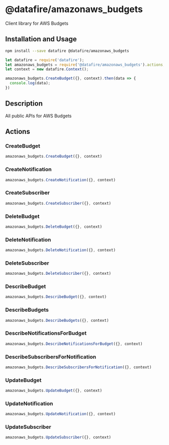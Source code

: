 # @datafire/amazonaws_budgets

Client library for AWS Budgets

## Installation and Usage
```bash
npm install --save datafire @datafire/amazonaws_budgets
```

```js
let datafire = require('datafire');
let amazonaws_budgets = require('@datafire/amazonaws_budgets').actions;
let context = new datafire.Context();

amazonaws_budgets.CreateBudget({}, context).then(data => {
  console.log(data);
})
```

## Description
All public APIs for AWS Budgets

## Actions
### CreateBudget



```js
amazonaws_budgets.CreateBudget({}, context)
```


### CreateNotification



```js
amazonaws_budgets.CreateNotification({}, context)
```


### CreateSubscriber



```js
amazonaws_budgets.CreateSubscriber({}, context)
```


### DeleteBudget



```js
amazonaws_budgets.DeleteBudget({}, context)
```


### DeleteNotification



```js
amazonaws_budgets.DeleteNotification({}, context)
```


### DeleteSubscriber



```js
amazonaws_budgets.DeleteSubscriber({}, context)
```


### DescribeBudget



```js
amazonaws_budgets.DescribeBudget({}, context)
```


### DescribeBudgets



```js
amazonaws_budgets.DescribeBudgets({}, context)
```


### DescribeNotificationsForBudget



```js
amazonaws_budgets.DescribeNotificationsForBudget({}, context)
```


### DescribeSubscribersForNotification



```js
amazonaws_budgets.DescribeSubscribersForNotification({}, context)
```


### UpdateBudget



```js
amazonaws_budgets.UpdateBudget({}, context)
```


### UpdateNotification



```js
amazonaws_budgets.UpdateNotification({}, context)
```


### UpdateSubscriber



```js
amazonaws_budgets.UpdateSubscriber({}, context)
```


